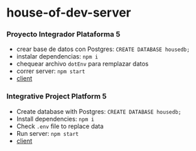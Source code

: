 # house-of-dev-server

### Proyecto Integrador Plataforma 5
- crear base de datos con Postgres:  `CREATE DATABASE housedb;`
- instalar dependencias: `npm i`
- chequear archivo `dotEnv` para remplazar datos
- correr server: `npm start`
- [client](https://github.com/pibelanzallamas/house-of-dev-client)

 ### Integrative Project Platform 5
- Create database with Postgres: `CREATE DATABASE housedb;`
- Install dependencies: `npm i`
- Check `.env` file to replace data
- Run server: `npm start`
- [client](https://github.com/pibelanzallamas/house-of-dev-client)
